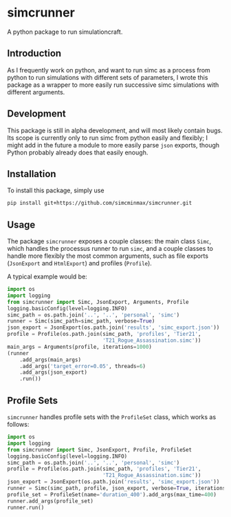 # simcrunner

A python package to run simulationcraft.

## Introduction

As I frequently work on python, and want to run simc as a process from python
to run simulations with different sets of parameters, I wrote this package as
a wrapper to more easily run successive simc simulations with different
arguments.

## Development

This package is still in alpha development, and will most likely contain bugs.
Its scope is currently only to run simc from python easily and flexibly; I
might add in the future a module to more easily parse `json` exports, though
Python probably already does that easily enough.

## Installation

To install this package, simply use

```sh
pip install git+https://github.com/simcminmax/simcrunner.git
```

## Usage

The package `simcrunner` exposes a couple classes: the main class `Simc`, which
handles the processus runner to run `simc`, and a couple classes to handle more
flexibly the most common arguments, such as file exports (`JsonExport` and
`HtmlExport`) and profiles
(`Profile`).

A typical example would be:

```py
import os
import logging
from simcrunner import Simc, JsonExport, Arguments, Profile
logging.basicConfig(level=logging.INFO)
simc_path = os.path.join('..', '..', 'personal', 'simc')
runner = Simc(simc_path=simc_path, verbose=True)
json_export = JsonExport(os.path.join('results', 'simc_export.json'))
profile = Profile(os.path.join(simc_path, 'profiles', 'Tier21',
                               'T21_Rogue_Assassination.simc'))
main_args = Arguments(profile, iterations=1000)
(runner
    .add_args(main_args)
    .add_args('target_error=0.05', threads=6)
    .add_args(json_export)
    .run())
```

## Profile Sets

`simcrunner` handles profile sets with the `ProfileSet` class, which works
as follows:

```py
import os
import logging
from simcrunner import Simc, JsonExport, Profile, ProfileSet
logging.basicConfig(level=logging.INFO)
simc_path = os.path.join('..', '..', 'personal', 'simc')
profile = Profile(os.path.join(simc_path, 'profiles', 'Tier21',
                               'T21_Rogue_Assassination.simc'))
json_export = JsonExport(os.path.join('results', 'simc_export.json'))
runner = Simc(simc_path, profile, json_export, verbose=True, iterations=1000)
profile_set = ProfileSet(name='duration_400').add_args(max_time=400)
runner.add_args(profile_set)
runner.run()
```

